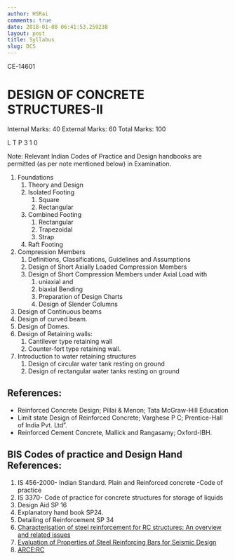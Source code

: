 ```yaml
---
author: HSRai
comments: true
date: 2018-01-08 06:41:53.259238
layout: post
title: Syllabus
slug: DCS
---
```


CE-14601
# DESIGN OF CONCRETE STRUCTURES-II
Internal Marks: 40	External Marks: 60	Total Marks: 100

L T P
3 1 0

Note: Relevant Indian Codes of Practice and Design handbooks are permitted (as per
note mentioned below) in Examination.

1. Foundations
   1. Theory and Design
   2. Isolated Footing 
      1. Square
      2. Rectangular
   3. Combined Footing
      1. Rectangular
      2. Trapezoidal
      3. Strap
   4. Raft Footing
2. Compression Members
   1. Definitions, Classifications, Guidelines and Assumptions
   2. Design of Short Axially Loaded Compression Members
   3. Design of Short Compression Members under Axial Load with
      1. uniaxial and
      2. biaxial Bending
      3. Preparation of Design Charts
      4. Design of Slender Columns
3. Design of Continuous beams
4. Design of curved beam.
5. Design of Domes.
6. Design of Retaining walls:
   1. Cantilever type retaining wall
   2. Counter-fort type retaining wall.
7. Introduction to water retaining structures
   1. Design of circular water tank resting on ground
   2. Design of rectangular water tanks resting on ground

## References:

* Reinforced Concrete Design; Pillai & Menon; Tata McGraw-Hill Education
* Limit state Design of Reinforced Concrete; Varghese P C; Prentice-Hall of India Pvt. Ltd”.
* Reinforced Cement Concrete, Mallick and Rangasamy; Oxford-IBH.

## BIS Codes of practice and Design Hand References:

1. IS 456-2000- Indian Standard. Plain and Reinforced concrete -Code of practice
2. IS 3370- Code of practice for concrete structures for storage of liquids
3. Design Aid SP 16
4. Explanatory hand book SP24.
5. Detailing of Reinforcement SP 34
6. [Characterisation of steel reinforcement for RC structures: An overview and related issues](https://www.sefindia.org/?q=system/files/Steel-reinforcement.pdf)
7. [Evaluation of Properties of  Steel Reinforcing Bars for Seismic Design](http://www.iitk.ac.in/nicee/wcee/article/WCEE2012_3720.pdf)
1. [ARCE:RC](https://lab.gdy.club/~hsrai/arce/arce/BeamSR/)